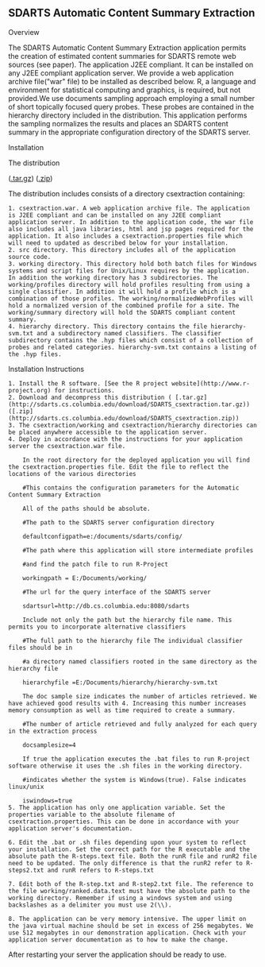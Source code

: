 SDARTS Automatic Content Summary Extraction
-------------------------------------------

Overview

The SDARTS Automatic Content Summary Extraction application permits the creation of estimated content summaries for SDARTS remote web sources (see paper). The application J2EE compliant. It can be installed on any J2EE compliant application server. We provide a web application archive file("war" file) to be installed as described below. R, a language and environment for statistical computing and graphics, is required, but not provided.We use documents sampling approach employing a small number of short topically focused query probes. These probes are contained in the hierarchy directory included in the distribution. This application performs the sampling normalizes the results and places an SDARTS content summary in the appropriate configuration directory of the SDARTS server.

Installation

The distribution

([.tar.gz](http://sdarts.cs.columbia.edu/download/SDARTS_csextraction.tar.gz)) ([.zip](http://sdarts.cs.columbia.edu/download/SDARTS_csextraction.zip))

The distribution includes consists of a directory csextraction containing:

    1. csextraction.war. A web application archive file. The application is J2EE compliant and can be installed on any J2EE compliant application server. In addition to the application code, the war file also includes all java libraries, html and jsp pages required for the application. It also includes a csextraction.properties file which will need to updated as described below for your installation.
    2. src directory. This directory includes all of the application source code.
    3. working directory. This directory hold both batch files for Windows systems and script files for Unix/Linux requires by the application. In addition the working directory has 3 subdirectories. The working/profiles directory will hold profiles resulting from using a single classifier. In addition it will hold a profile which is a combination of those profiles. The working/normalizedWebProfiles will hold a normalized version of the combined profile for a site. The working/summary directory will hold the SDARTS compliant content summary.
    4. hierarchy directory. This directory contains the file hierarchy-svm.txt and a subdirectory named classifiers. The classifier subdirectory contains the .hyp files which consist of a collection of probes and related categories. hierarchy-svm.txt contains a listing of the .hyp files.

Installation Instructions

    1. Install the R software. [See the R project website](http://www.r-project.org) for instructions.
    2. Download and decompress this distribution ( [.tar.gz](http://sdarts.cs.columbia.edu/download/SDARTS_csextraction.tar.gz)) ([.zip](http://sdarts.cs.columbia.edu/download/SDARTS_csextraction.zip))
    3. The csextraction/working and csextraction/hierarchy directories can be placed anywhere accessible to the application server.
    4. Deploy in accordance with the instructions for your application server the csextraction.war file.

        In the root directory for the deployed application you will find the csextraction.properties file. Edit the file to reflect the locations of the various directories

        #This contains the configuration parameters for the Automatic Content Summary Extraction

        All of the paths should be absolute.

        #The path to the SDARTS server configuration directory

        defaultconfigpath=e:/documents/sdarts/config/

        #The path where this application will store intermediate profiles

        #and find the patch file to run R-Project

        workingpath = E:/Documents/working/

        #The url for the query interface of the SDARTS server

        sdartsurl=http://db.cs.columbia.edu:8080/sdarts

        Include not only the path but the hierarchy file name. This permits you to incorporate alternative classifiers

        #The full path to the hierarchy file The individual classifier files should be in

        #a directory named classifiers rooted in the same directory as the hierarchy file

        hierarchyfile =E:/Documents/hierarchy/hierarchy-svm.txt

        The doc sample size indicates the number of articles retrieved. We have achieved good results with 4. Increasing this number increases memory consumption as well as time required to create a summary.

        #The number of article retrieved and fully analyzed for each query in the extraction process

        docsamplesize=4

        If true the application executes the .bat files to run R-project software otherwise it uses the .sh files in the working directory.

        #indicates whether the system is Windows(true). False indicates linux/unix

        iswindows=true
    5. The application has only one application variable. Set the properties variable to the absolute filename of csextraction.properties. This can be done in accordance with your application server's documentation.

    6. Edit the .bat or .sh files depending upon your system to reflect your installation. Set the correct path for the R executable and the absolute path the R-steps.text file. Both the runR file and runR2 file need to be updated. The only difference is that the runR2 refer to R-steps2.txt and runR refers to R-steps.txt

    7. Edit both of the R-step.txt and R-step2.txt file. The reference to the file working/ranked.data.text must have the absolute path to the working directory. Remember if using a windows system and using backslashes as a delimiter you must use 2(\\).

    8. The application can be very memory intensive. The upper limit on the java virtual machine should be set in excess of 256 megabytes. We use 512 megabytes in our demonstration application. Check with your application server documentation as to how to make the change.

After restarting your server the application should be ready to use.
